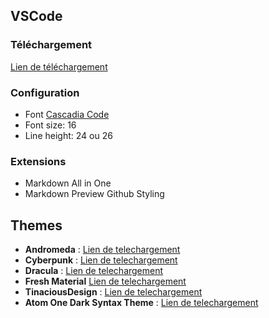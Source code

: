 ## VSCode

### Téléchargement
[Lien de téléchargement](https://code.visualstudio.com/)

### Configuration
- Font [Cascadia Code](https://github.com/microsoft/cascadia-code)
- Font size: 16
- Line height: 24 ou 26

### Extensions
- Markdown All in One
- Markdown Preview Github Styling

## Themes 
- **Andromeda** : [Lien de telechargement ](https://marketplace.visualstudio.com/items?itemName=EliverLara.andromeda)
- **Cyberpunk** : [Lien de telechargement](https://marketplace.visualstudio.com/items?itemName=max-SS.cyberpunk)
- **Dracula** : [Lien de telechargement](https://marketplace.visualstudio.com/items?itemName=dracula-theme.theme-dracula)
- **Fresh Material** [Lien de telechargement](https://marketplace.visualstudio.com/items?itemName=2ndshift.fresh-material)
- **TinaciousDesign** : [Lien de telechargement](https://marketplace.visualstudio.com/items?itemName=tinaciousdesign.theme-tinaciousdesign)
- **Atom One Dark Syntax Theme** : [Lien de telechargement](https://marketplace.visualstudio.com/items?itemName=andischerer.theme-atom-one-dark)